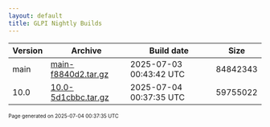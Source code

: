 ```yaml
---
layout: default
title: GLPI Nightly Builds
---
```


Version|Archive|Build date|Size
---|---|---|---
main|[main-f8840d2.tar.gz](main-f8840d2.tar.gz)|2025-07-03 00:43:42 UTC|84842343
10.0|[10.0-5d1cbbc.tar.gz](10.0-5d1cbbc.tar.gz)|2025-07-04 00:37:35 UTC|59755022

<font size="1">Page generated on 2025-07-04 00:37:35 UTC</font>
